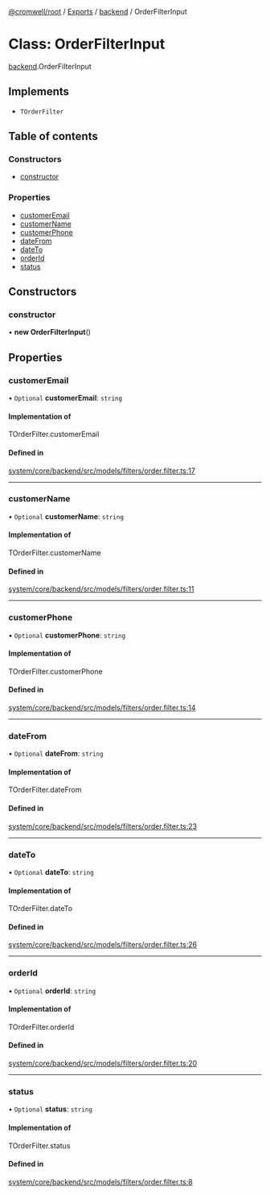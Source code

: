 [@cromwell/root](../README.md) / [Exports](../modules.md) / [backend](../modules/backend.md) / OrderFilterInput

# Class: OrderFilterInput

[backend](../modules/backend.md).OrderFilterInput

## Implements

- `TOrderFilter`

## Table of contents

### Constructors

- [constructor](#constructor)

### Properties

- [customerEmail](#customeremail)
- [customerName](#customername)
- [customerPhone](#customerphone)
- [dateFrom](#datefrom)
- [dateTo](#dateto)
- [orderId](#orderid)
- [status](#status)

## Constructors

### constructor

• **new OrderFilterInput**()

## Properties

### customerEmail

• `Optional` **customerEmail**: `string`

#### Implementation of

TOrderFilter.customerEmail

#### Defined in

[system/core/backend/src/models/filters/order.filter.ts:17](https://github.com/CromwellCMS/Cromwell/blob/master/system/core/backend/src/models/filters/order.filter.ts#L17)

___

### customerName

• `Optional` **customerName**: `string`

#### Implementation of

TOrderFilter.customerName

#### Defined in

[system/core/backend/src/models/filters/order.filter.ts:11](https://github.com/CromwellCMS/Cromwell/blob/master/system/core/backend/src/models/filters/order.filter.ts#L11)

___

### customerPhone

• `Optional` **customerPhone**: `string`

#### Implementation of

TOrderFilter.customerPhone

#### Defined in

[system/core/backend/src/models/filters/order.filter.ts:14](https://github.com/CromwellCMS/Cromwell/blob/master/system/core/backend/src/models/filters/order.filter.ts#L14)

___

### dateFrom

• `Optional` **dateFrom**: `string`

#### Implementation of

TOrderFilter.dateFrom

#### Defined in

[system/core/backend/src/models/filters/order.filter.ts:23](https://github.com/CromwellCMS/Cromwell/blob/master/system/core/backend/src/models/filters/order.filter.ts#L23)

___

### dateTo

• `Optional` **dateTo**: `string`

#### Implementation of

TOrderFilter.dateTo

#### Defined in

[system/core/backend/src/models/filters/order.filter.ts:26](https://github.com/CromwellCMS/Cromwell/blob/master/system/core/backend/src/models/filters/order.filter.ts#L26)

___

### orderId

• `Optional` **orderId**: `string`

#### Implementation of

TOrderFilter.orderId

#### Defined in

[system/core/backend/src/models/filters/order.filter.ts:20](https://github.com/CromwellCMS/Cromwell/blob/master/system/core/backend/src/models/filters/order.filter.ts#L20)

___

### status

• `Optional` **status**: `string`

#### Implementation of

TOrderFilter.status

#### Defined in

[system/core/backend/src/models/filters/order.filter.ts:8](https://github.com/CromwellCMS/Cromwell/blob/master/system/core/backend/src/models/filters/order.filter.ts#L8)
